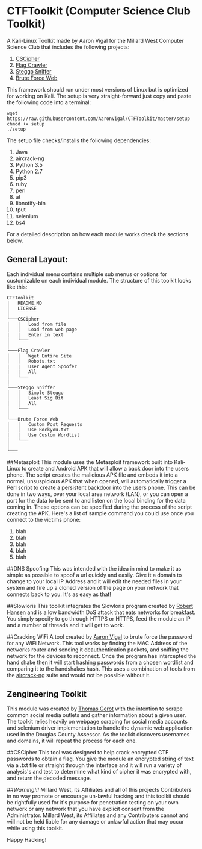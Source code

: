 # CTFToolkit (Computer Science Club Toolkit)
A Kali-Linux Toolkit made by Aaron Vigal for the Millard West Computer Science Club that includes the following projects:

1. [CSCipher](#cscipher)
2. [Flag Crawler](#flag-crawler)
3. [Steggo Sniffer](#steggo-sniffer)
3. [Brute Force Web](#brute-force-web)

This framework should run under most versions of Linux but is optimized for working on Kali.
The setup is very straight-forward just copy and paste the following code into a terminal:
```{r, engine='bash', count_lines}
wget https://raw.githubusercontent.com/AaronVigal/CTFToolkit/master/setup
chmod +x setup
./setup 
```
The setup file checks/installs the following dependencies:

1. Java
2. aircrack-ng
3. Python 3.5
4. Python 2.7
5. pip3
6. ruby
7. perl
8. at
9. libnotify-bin
10. tput
11. selenium 
12. bs4

For a detailed description on how each module works check the sections below.

## General Layout:
Each individual menu contains multiple sub menus or options for customizable on each individual module. The structure of this toolkit looks like this:
```
CTFToolkit
│   README.MD
│   LICENSE  
│
└───CSCipher
│   │   Load from file
│   │   Load from web page
|   |   Enter in text
│   └───
│   
└───Flag Crawler
│   │   Wget Entire Site
│   │   Robots.txt
|   |   User Agent Spoofer
|   |   All
│   └───
|
└───Steggo Sniffer
│   │   Simple Steggo
│   │   Least Sig Bit
|   |   All
│   └───
│   
└───Brute Force Web
│   │   Custom Post Requests
│   │   Use Rockyou.txt
|   |   Use Custom Wordlist
│   └───
│   
└───

```

##Metasploit
This module uses the Metasploit framework built into Kali-Linux to create and Android APK that will allow a back door into the users phone. The script creates the malicious APK file and embeds it into a normal, unsuspicious APK that when opened, will automatically trigger a Perl script to create a persistent backdoor into the users phone. This can be done in two ways, over your local area network (LAN), or you can open a port for the data to be sent to and listen on the local binding for the data coming in. These options can be specified during the process of the script creating the APK. Here's a list of sample command you could use once you connect to the victims phone:
1. blah
2. blah
3. blah
4. blah
5. blah

##DNS Spoofing
This was intended with the idea in mind to make it as simple as possible to spoof a url quickly and easily. Give it a domain to change to your local IP Address and it will edit the needed files in your system and fire up a cloned version of the page on your network that connects back to you. It's as easy as that!

##Slowloris
This toolkit integrates the Slowloris program created by [Robert Hansen](ha.ckers.org/slowloris/) and is a low bandwidth DoS attack that eats networks for breakfast. You simply specify to go through HTTPS or HTTPS, feed the module an IP and a number of threads and it will get to work.

##Cracking WiFi
A tool created by [Aaron Vigal](https://www.github.com/AaronVigal) to brute force the password for any WiFi Network. This tool works by finding the MAC Address of the networks router and sending it deauthentication packets, and sniffing the network for the devices to reconnect. Once the program has intercepted the hand shake then it will start hashing passwords from a chosen wordlist and comparing it to the handshakes hash. This uses a combination of tools from the [aircrack-ng](https://www.aircrack-ng.org/) suite and would not be possible without it.

## Zengineering Toolkit
This module was created by [Thomas Gerot](https://www.github.com/tjgerot) with the intention to scrape common social media outlets and gather information about a given user. The toolkit relies heavily on webpage scraping for social media accounts and selenium driver implementation to handle the dynamic web application used in the Douglas County Assessor. As the toolkit discovers usernames and domains, it will repeat the process for each one.

##CSCipher
This tool was designed to help crack encrypted CTF passwords to obtain a flag. You give the module an encrypted string of text via a .txt file or straight through the interface and it will run a variety of analysis's and test to determine what kind of cipher it was encrypted with, and return the decoded message.


##*Warning!!!*
Millard West, its Affiliates and all of this projects Contributers in no way promote or encourage un-lawful hacking and this toolkit should be rightfully used for it's purpose for penetration testing on your own network or any network that you have explicit consent from the Administrator. Millard West, its Affiliates and any Contributers cannot and will not be held liable for any damage or unlawful action that may occur while using this toolkit. 

Happy Hacking!
